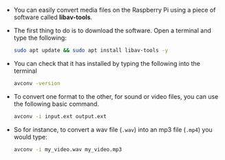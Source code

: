 - You can easily convert media files on the Raspberry Pi using a piece of software called **libav-tools**. 

- The first thing to do is to download the software. Open a terminal and type the following:

	```bash
	sudo apt update && sudo apt install libav-tools -y
	```

- You can check that it has installed by typing the following into the terminal

	```bash
	avconv -version
	```

- To convert one format to the other, for sound or video files, you can use the following basic command.

	```bash
	avconv -i input.ext output.ext
	```

- So for instance, to convert a wav file (`.wav`) into an mp3 file (`.mp4`) you would type:

	```bash
	avconv -i my_video.wav my_video.mp3
	```
